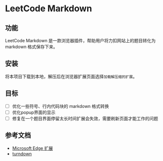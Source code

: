 # LeetCode Markdown
## 功能
LeetCode Markdown 是一款浏览器插件，帮助用户将力扣网站上的题目转化为 markdown 格式保存下来。
## 安装
将本项目下载到本地，解压后在浏览器扩展页面选择`加载解压缩的扩展`。
## 目标
- [ ] 优化一些符号、行内代码块的 markdown 格式转换
- [ ] 优化popup界面的显示
- [ ] 修复在一个题目界面停留太长时间扩展会失效，需要刷新页面才能工作的问题
## 参考文档
- [Microsoft Edge 扩展](https://learn.microsoft.com/zh-cn/microsoft-edge/extensions-chromium/)
- [turndown](https://github.com/mixmark-io/turndown)